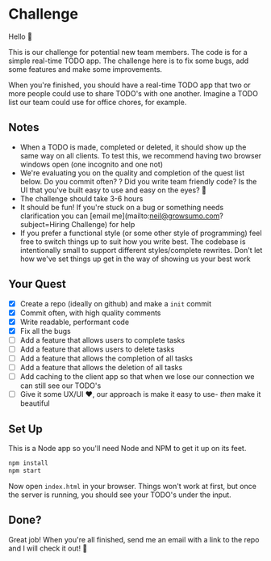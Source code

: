 # Challenge
Hello :wave:

This is our challenge for potential new team members. The code is for a simple real-time TODO app. The challenge here is to fix some bugs, add some features and make some improvements.

When you're finished, you should have a real-time TODO app that two or more people could use to share TODO's with one another. Imagine a TODO list our team could use for office chores, for example.

## Notes
- When a TODO is made, completed or deleted, it should show up the same way on all clients. To test this, we recommend having two browser windows open (one incognito and one not)
- We're evaluating you on the quality and completion of the quest list below. Do you commit often? ? Did you write team friendly code? Is the UI that
you've built easy to use and easy on the eyes? :eyes:
- The challenge should take 3-6 hours
- It should be fun! If you're stuck on a bug or something needs clarification you can [email me](mailto:neil@growsumo.com?subject=Hiring Challenge) for help
- If you prefer a functional style (or some other style of programming) feel free to switch things up to suit how you write best. The codebase is intentionally small to support different styles/complete rewrites. Don't let how we've set things up get in the way of showing us your best work

##  Your Quest
- [x] Create a repo (ideally on github) and make a `init` commit
- [x] Commit often, with high quality comments
- [x] Write readable, performant code
- [x] Fix all the bugs
- [ ] Add a feature that allows users to complete tasks
- [ ] Add a feature that allows users to delete tasks
- [ ] Add a feature that allows the completion of all tasks
- [ ] Add a feature that allows the deletion of all tasks
- [ ] Add caching to the client app so that when we lose our connection we can still see our TODO's
- [ ] Give it some UX/UI :heart:, our approach is make it easy to use- _then_ make it beautiful

## Set Up
This is a Node app so you'll need Node and NPM to get it up on its feet.

```sh
npm install
npm start
```

Now open `index.html` in your browser. Things won't work at first, but once the server is running, you should see your TODO's under the input.

## Done?
Great job! When you're all finished, send me an email with a link to the repo and I will check it out! 🙌

